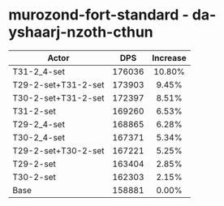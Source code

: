 # murozond-fort-standard - da-yshaarj-nzoth-cthun
| Actor | DPS | Increase |
|---|:---:|:---:|
|T31-2_4-set|176036|10.80%|
|T29-2-set+T31-2-set|173903|9.45%|
|T30-2-set+T31-2-set|172397|8.51%|
|T31-2-set|169260|6.53%|
|T29-2_4-set|168865|6.28%|
|T30-2_4-set|167371|5.34%|
|T29-2-set+T30-2-set|167221|5.25%|
|T29-2-set|163404|2.85%|
|T30-2-set|162303|2.15%|
|Base|158881|0.00%|
